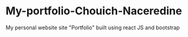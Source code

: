 # My-portfolio-Chouich-Naceredine
My personal website site "Portfolio"  built using react JS and bootstrap  
